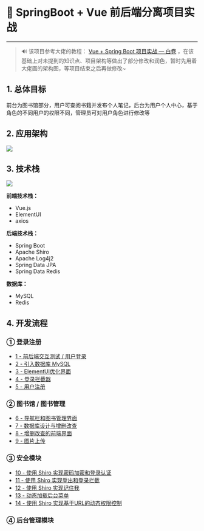 # 🚀 SpringBoot + Vue 前后端分离项目实战

---

> 🔊 该项目参考大佬的教程： [Vue + Spring Boot 项目实战 — 白卷](https://blog.csdn.net/Neuf_Soleil/article/details/88925013) ，在该基础上对未提到的知识点、项目架构等做出了部分修改和润色，暂时先用着大佬画的架构图，等项目结束之后再做修改~

## 1. 总体目标 

前台为图书馆部分，用户可查阅书籍并发布个人笔记，后台为用户个人中心，基于角色的不同用户的权限不同，管理员可对用户角色进行修改等

## 2. 应用架构

![](https://gitee.com/veal98/images/raw/master/img/20200725112109.png)

## 3. 技术栈

![](https://gitee.com/veal98/images/raw/master/img/20200725112139.png)

**前端技术栈：**

- Vue.js
- ElementUI
- axios

**后端技术栈：**

- Spring Boot
- Apache Shiro
- Apache Log4j2
- Spring Data JPA
- Spring Data Redis

**数据库：**

- MySQL
- Redis

## 4. 开发流程

### ① 登录注册

- [1 - 前后端交互测试 / 用户登录](Java/SpringBoot+Vue项目/1-前后端交互测试.md)
- [2 - 引入数据库 MySQL](Java/SpringBoot+Vue项目/2-引入数据库.md)
- [3 - ElementUI优化界面](Java/SpringBoot+Vue项目/3-ElementUI优化界面.md)
- [4 - 登录拦截器](Java/SpringBoot+Vue项目/4-登录拦截器.md)
- [5 - 用户注册](Java/SpringBoot+Vue项目/5-用户注册.md)

### ② 图书馆 / 图书管理

- [6 - 导航栏和图书管理界面](Java/SpringBoot+Vue项目/6-导航栏和图书管理界面.md)
- [7 - 数据库设计与增删改查](Java/SpringBoot+Vue项目/7-数据库设计与增删改查.md)
- [8 - 增删改查的前端界面](Java/SpringBoot+Vue项目/8-增删改查的前端界面.md)
- [9 - 图片上传](Java/SpringBoot+Vue项目/9-图片上传.md)

### ③ 安全模块

- [10 - 使用 Shiro 实现密码加密和登录认证](Java/SpringBoot+Vue项目/10-使用Shiro实现密码加密和登录认证.md)
- [11 - 使用 Shiro 实现登出和登录拦截](Java/SpringBoot+Vue项目/11-使用Shiro实现登出和登录拦截.md)
- [12 - 使用 Shiro 实现记住我](Java/SpringBoot+Vue项目/12-使用Shiro实现记住我.md)
- [13 - 动态加载后台菜单](Java/SpringBoot+Vue项目/13-动态加载后台菜单.md)
- [14 - 使用 Shiro 实现基于URL的动态权限控制](Java/SpringBoot+Vue项目/14-使用Shiro实现基于URL的动态权限控制.md)

### ④ 后台管理模块

